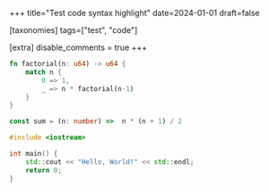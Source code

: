 +++
title="Test code syntax highlight"
date=2024-01-01
draft=false

[taxonomies]
tags=["test", "code"]

[extra]
disable_comments = true
+++

```rust
fn factorial(n: u64) -> u64 {
    match n {
        0 => 1,
        _ => n * factorial(n-1)
    }
}
```

```typescript
const sum = (n: number) =>  n * (n + 1) / 2
```

```cpp
#include <iostream>

int main() {
    std::cout << "Hello, World!" << std::endl;
    return 0;
}
```

